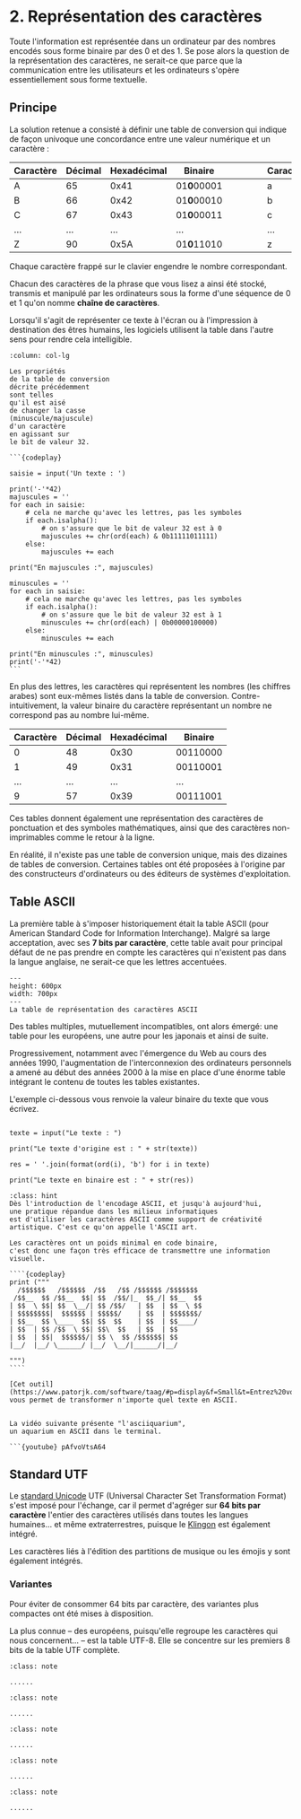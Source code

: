 # 2. Représentation des caractères

Toute l'information est représentée dans un ordinateur par des nombres
encodés sous forme binaire par des 0 et des 1. Se pose alors la question
de la représentation des caractères, ne serait-ce que parce que la communication
entre les utilisateurs et les ordinateurs s'opère essentiellement sous forme textuelle. 

## Principe

La solution retenue a consisté à définir une table de conversion qui indique
de façon univoque une concordance entre une valeur numérique et un caractère :

| Caractère | Décimal | Hexadécimal |   Binaire    | | | | | Caractère | Décimal | Hexadécimal |   Binaire    |
|-----------|---------|-------------|--------------|-|-|-|-|-----------|---------|-------------|--------------|
|     A     |    65   |    0x41     | 01**0**00001 | | | | |     a     |    97   |    0x61     | 01**1**00001 |
|     B     |    66   |    0x42     | 01**0**00010 | | | | |     b     |    98   |    0x62     | 01**1**00010 |
|     C     |    67   |    0x43     | 01**0**00011 | | | | |     c     |    99   |    0x63     | 01**1**00011 |
|     …     |    …    |     …       |        …     | | | | |     …     |    …    |     …       |      …       |
|     Z     |    90   |    0x5A     | 01**0**11010 | | | | |     z     |   122   |    0x7A     | 01**1**11010 |


Chaque caractère frappé sur le clavier engendre le nombre correspondant.

Chacun des caractères de la phrase que vous lisez a ainsi été stocké,
transmis et manipulé par les ordinateurs sous la forme d'une séquence
de 0 et 1 qu'on nomme **chaîne de caractères**.

Lorsqu'il s'agit de représenter ce texte à l'écran ou à l'impression
à destination des êtres humains, les logiciels utilisent la table
dans l'autre sens pour rendre cela intelligible.






````{panels}
:column: col-lg

Les propriétés 
de la table de conversion 
décrite précédemment 
sont telles 
qu'il est aisé 
de changer la casse 
(minuscule/majuscule)
d'un caractère
en agissant sur
le bit de valeur 32.

```{codeplay}

saisie = input('Un texte : ')

print('-'*42)
majuscules = ''
for each in saisie:
    # cela ne marche qu'avec les lettres, pas les symboles
    if each.isalpha():
        # on s'assure que le bit de valeur 32 est à 0
        majuscules += chr(ord(each) & 0b11111011111)
    else:
        majuscules += each

print("En majuscules :", majuscules)

minuscules = ''
for each in saisie:
    # cela ne marche qu'avec les lettres, pas les symboles
    if each.isalpha():
        # on s'assure que le bit de valeur 32 est à 1
        minuscules += chr(ord(each) | 0b00000100000)
    else:
        minuscules += each

print("En minuscules :", minuscules)
print('-'*42)
```
````




En plus des lettres, les caractères qui représentent
les nombres (les chiffres arabes)
sont eux-mêmes listés dans la table de conversion.
Contre-intuitivement, la valeur binaire du caractère
représentant un nombre ne correspond pas au nombre lui-même.

| Caractère | Décimal | Hexadécimal | Binaire  |
|-----------|---------|-------------|----------|
|     0     |    48   |    0x30     | 00110000 |
|     1     |    49   |    0x31     | 00110001 |
|     …     |    …    |     …       |    …     |
|     9     |    57   |    0x39     | 00111001 |


Ces tables donnent également une représentation des caractères de ponctuation
et des symboles mathématiques, ainsi que des caractères non-imprimables comme
le retour à la ligne.

En réalité, il n'existe pas une table de conversion unique, mais des dizaines
de tables de conversion. Certaines tables ont été proposées à l'origine
par des constructeurs d'ordinateurs ou des éditeurs de systèmes d'exploitation.

## Table ASCII

La première table à s'imposer historiquement était la table ASCII
(pour American Standard Code for Information Interchange).
Malgré sa large acceptation, avec ses **7 bits par caractère**,
cette table avait pour principal défaut de ne pas prendre en compte
les caractères qui n'existent pas dans la langue anglaise,
ne serait-ce que les lettres accentuées.

```{figure} media/ASCII-Table.png
---
height: 600px
width: 700px
---
La table de représentation des caractères ASCII
```

Des tables multiples, mutuellement incompatibles, ont alors émergé: une table
pour les européens, une autre pour les japonais et ainsi de suite.

Progressivement, notamment avec l'émergence du Web au cours des années 1990,
l'augmentation de l'interconnexion des ordinateurs personnels a amené
au début des années 2000 à la mise en place d'une énorme table
intégrant le contenu de toutes les tables existantes.


L'exemple ci-dessous vous renvoie la valeur binaire du texte que vous écrivez.

```{codeplay}

texte = input("Le texte : ")

print("Le texte d'origine est : " + str(texte))

res = ' '.join(format(ord(i), 'b') for i in texte)

print("Le texte en binaire est : " + str(res))
```



`````{admonition} Le saviez-vous ? 
:class: hint
Dès l'introduction de l'encodage ASCII, et jusqu'à aujourd'hui,
une pratique répandue dans les milieux informatiques
est d'utiliser les caractères ASCII comme support de créativité artistique. C'est ce qu'on appelle l'ASCII art. 

Les caractères ont un poids minimal en code binaire,
c'est donc une façon très efficace de transmettre une information visuelle.

````{codeplay}
print ("""
  /$$$$$$   /$$$$$$  /$$   /$$ /$$$$$$ /$$$$$$$
 /$$__  $$ /$$__  $$| $$  /$$/|_  $$_/| $$__  $$
| $$  \ $$| $$  \__/| $$ /$$/   | $$  | $$  \ $$
| $$$$$$$$|  $$$$$$ | $$$$$/    | $$  | $$$$$$$/
| $$__  $$ \____  $$| $$  $$    | $$  | $$____/
| $$  | $$ /$$  \ $$| $$\  $$   | $$  | $$
| $$  | $$|  $$$$$$/| $$ \  $$ /$$$$$$| $$
|__/  |__/ \______/ |__/  \__/|______/|__/

""")
````

[Cet outil](https://www.patorjk.com/software/taag/#p=display&f=Small&t=Entrez%20votre%20texte)
vous permet de transformer n'importe quel texte en ASCII.


La vidéo suivante présente "l'asciiquarium",
un aquarium en ASCII dans le terminal.

```{youtube} pAfvoVtsA64
`````





## Standard UTF

Le [standard Unicode](https://home.unicode.org/) UTF (Universal Character Set Transformation Format)
s'est imposé pour l'échange, car il permet d'agréger sur **64 bits par caractère**
l'entier des caractères utilisés dans toutes les langues humaines… et même extraterrestres,
puisque le [Klingon](https://www.kli.org/about-klingon/klingon-history/) est également intégré.

Les caractères liés à l'édition des partitions de musique ou les émojis
y sont également intégrés.



### Variantes

Pour éviter de consommer 64 bits par caractère, des variantes plus compactes
ont été mises à disposition.

La plus connue – des européens, puisqu'elle regroupe les caractères
qui nous concernent… – est la table UTF-8. Elle se concentre
sur les premiers 8 bits de la table UTF complète.


````{admonition} Exercice 1 : ???
:class: note

......

````
````{admonition} Exercice 2 : ???
:class: note

......

````
````{admonition} Exercice 3 : ???
:class: note

......

````
````{admonition} Exercice 4 : ???
:class: note

......

````
````{admonition} Exercice 5 : ???
:class: note

......

````


